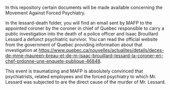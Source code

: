 In this repository certain documents will be made available concerning the Movement Against Forced Psychiatry.

In the lessard-death folder, you will find an email sent by MAFP to the appointed coroner by the coroner in chief of Quebec responsible to carry a public investigation into the death of a police officer and Isaac Brouillard Lessard a defunct psychiatric survivor. You can read the official website from the government of Quebec providing information about that investigation at https://www.quebec.ca/nouvelles/actualites/details/deces-de-mme-maureen-breau-et-de-m-isaac-brouillard-lessard-la-coroner-en-chef-ordonne-une-enquete-publique-46848.

This event is traumatizing and MAFP is absolutely convinced that psychiatrists, related employees and the forced psychiatry to which Mr. Lessard was subjected to are the direct cause of the murder of Mr. Lessard.
